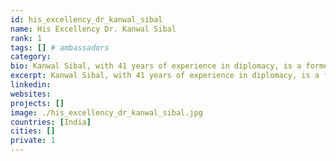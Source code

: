 ```yaml
---
id: his_excellency_dr_kanwal_sibal
name: His Excellency Dr. Kanwal Sibal
rank: 1
tags: [] # ambassadors
category:
bio: Kanwal Sibal, with 41 years of experience in diplomacy, is a former Foreign Secretary to the Government of India. He has served as Ambassador to Turkey, Egypt, France and Russia. He was a member of India's National Security Advisory Board from 2008 to 2010. He is on the Board of the New York based East-West Institute. He has written more than 450 Op-Eds and other articles for major national journals and periodicals on international affairs. He was made a Grand Officier of the Ordre National du Merite by the French President. In 2017 he received the Padam Shree award from the President of India. Ambassador fell in love with Threefold The use of the internet will explode in the years ahead as more and more people across the globe connect to it as countries lagging behind in internet usage catch up with the rest. Energy use will grow commensurately and hence the need for “green” solutions which, I believe, the model proposed by the ThreeFold foundation will promote through highly efficient energy storage, distributed computing, anti-hacking safeguards, and protecting our rights to privacy through blockchain, and all this through an innovative financial structure. 
excerpt: Kanwal Sibal, with 41 years of experience in diplomacy, is a former Foreign Secretary to the Government of India.
linkedin: 
websites: 
projects: []
image: ./his_excellency_dr_kanwal_sibal.jpg
countries: [India]
cities: []
private: 1
---
```

